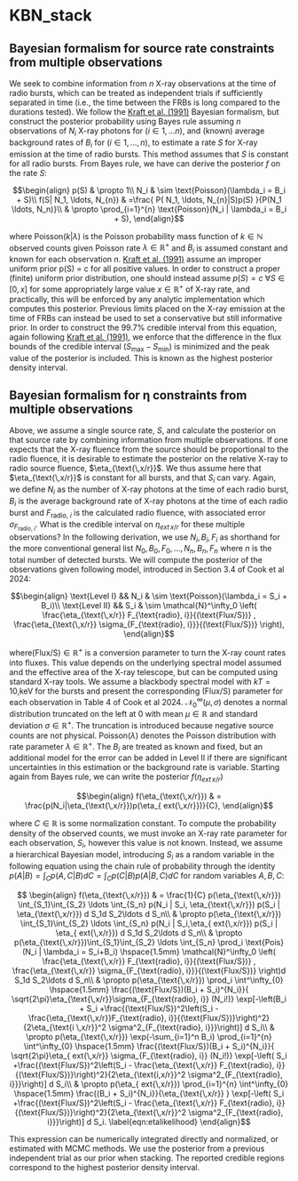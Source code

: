 # KBN_stack

## Bayesian formalism for source rate constraints from multiple observations
We seek to combine information from $n$ X-ray observations at the time of radio bursts, which can be treated as independent trials if sufficiently separated in time (i.e., the time between the FRBs is long compared to the durations tested). We follow the [Kraft et al. (1991)](https://ui.adsabs.harvard.edu/abs/1991ApJ...374..344K/abstract) Bayesian formalism, but construct the posterior probability using Bayes rule assuming $n$ observations of $N_i$ X-ray photons for $(i \in 1, \ldots n)$, and (known) average background rates of $B_i$ for $(i \in 1, \ldots, n)$, to estimate a rate $S$ for X-ray emission at the time of radio bursts. This method assumes that $S$ is constant for all radio bursts. From Bayes rule, we have can derive the posterior $f$ on the rate $S$:
```math
\begin{align}
p(S) & \propto 1\\
N_i & \sim \text{Poisson}(\lambda_i = B_i + S)\\
    f(S| N_1, \ldots, N_{n}) & =\frac{ P( N_1, \ldots, N_{n}|S)p(S)  }{P(N_1 \ldots, N_n)}\\
    & \propto \prod_{i=1}^{n} \text{Poisson}(N_i | \lambda_i = B_i + S), 
\end{align}
```

where $\text{Poisson}(k| \lambda)$ is the Poisson probability mass function of $k \in \mathbb{N}$ observed counts given Poisson rate $\lambda \in \mathbb{R}^+$ and $B_i$ is assumed constant and known for each observation $n$.  [Kraft et al. (1991)](https://ui.adsabs.harvard.edu/abs/1991ApJ...374..344K/abstract) assume an improper uniform prior p(S) = c for all positive values. In order to construct a proper (finite) uniform prior distribution, one should instead assume $p(S) = c \ \forall S \in [0,x]$ for some appropriately large value $x \in \mathbb{R}^+$ of X-ray rate, and practically, this will be enforced by any analytic implementation which computes this posterior. 
Previous limits placed on the X-ray emission at the time of FRBs can instead be used to set a conservative but still informative prior.
In order to construct the 99.7\% credible interval from this equation, again following [Kraft et al. (1991)](https://ui.adsabs.harvard.edu/abs/1991ApJ...374..344K/abstract), we enforce that the difference in the flux bounds of the credible interval ($S_{\text{max}}-S_{\text{min}}$) is minimized and the peak value of the posterior is included. This is known as the highest posterior density interval. 

## Bayesian formalism for η constraints from multiple observations

Above, we assume a single source rate, $S$, and calculate the posterior on that source rate by combining information from multiple observations. If one expects that the X-ray fluence from the source should be proportional to the radio fluence, it is desirable to estimate the posterior on the relative X-ray to radio source fluence, $\eta_{\text{\,x/r}}$. We thus assume here that $\eta_{\text{\,x/r}}$ is constant for all bursts, and that $S_i$ can vary. Again, we define $N_i$ as the number of X-ray photons at the time of each radio burst, $B_i$ is the average background rate of X-ray photons at the time of each radio burst and $F_{\text{radio, }i}$ is the calculated radio fluence, with associated error $\sigma_{F_{\text{radio, }i}}$. What is the credible interval on $\eta_{	ext{\,x/r}}$ for these multiple observations? In the following derivation, we use $N_i, B_i, F_i$ as shorthand for the more conventional general list $N_0, B_0, F_0, \ldots, N_n, B_n, F_n$ where $n$ is the total number of detected bursts. We will compute the posterior of the observations given following model, introduced in Section 3.4 of Cook et al 2024:
```math
\begin{align}
  \text{Level I} &&  N_i & \sim \text{Poisson}(\lambda_i = S_i + B_i)\\
   \text{Level II} && S_i & \sim \mathcal{N}^\infty_0  \left( \frac{\eta_{\text{\,x/r}} F_{\text{radio}, i}}{(\text{Flux/S})} , \frac{\eta_{\text{\,x/r}} \sigma_{F_{\text{radio}, i}}}{(\text{Flux/S})} \right), 
\end{align}
```
where(Flux/S)$\in \mathbb{R}^+$ is a conversion parameter to turn the X-ray count rates into fluxes. This value depends on the underlying spectral model assumed and the effective area of the X-ray telescope, but can be computed using standard X-ray tools. We assume a blackbody spectral model with $kT = 10$\,keV for the bursts and present the corresponding (Flux/S) parameter for each observation in Table 4 of Cook et al 2024.  $\mathcal{N}_0^\infty (\mu, \sigma)$ denotes a normal distribution truncated on the left at $0$ with mean $\mu \in \mathbb{R}$ and standard deviation $\sigma \in \mathbb{R}^+$. The truncation is introduced because negative source counts are not physical. Poisson$(\lambda)$ denotes the Poisson distribution with rate parameter $\lambda \in \mathbb{R}^+$. The $B_i$ are treated as known and fixed, but an additional model for the error can be added in Level II if there are significant uncertainties in this estimation or the background rate is variable. 
Starting again from Bayes rule, we can write the posterior $f(\eta_{	ext{\,x/r}})$
```math
\begin{align}
    f(\eta_{\text{\,x/r}}) & = \frac{p(N_i|\eta_{\text{\,x/r}})p(\eta_{	ext{\,x/r}})}{C},
\end{align}
```
 where $C\in \mathbb{R}$ is some normalization constant. To compute the probability density of the observed counts, we must invoke an X-ray rate parameter for each observation, $S_i$, however this value is not known. Instead, we assume a hierarchical Bayesian model, introducing $S_i$ as a random variable in the following equation using the chain rule of probability through the identity $p(A|B) = \int_C p(A,C|B) d C = \int_C p(C|B) p(A|B,C)d C$ for random variables $A,B,C$:
```math
 \begin{align}
 f(\eta_{\text{\,x/r}}) & = \frac{1}{C} p(\eta_{\text{\,x/r}}) \int_{S_1}\int_{S_2} \ldots \int_{S_n} p(N_i | S_i, \eta_{\text{\,x/r}}) p(S_i | \eta_{\text{\,x/r}}) d S_1d S_2\ldots d S_n\\
    & \propto p(\eta_{\text{\,x/r}}) \int_{S_1}\int_{S_2} \ldots \int_{S_n} p(N_i | S_i,\eta_{	ext{\,x/r}}) p(S_i | \eta_{	ext{\,x/r}}) d S_1d S_2\ldots d S_n\\
    & \propto p(\eta_{\text{\,x/r}})\int_{S_1}\int_{S_2} \ldots \int_{S_n} \prod_i \text{Pois}(N_i | \lambda_i = S_i+B_i) \hspace{1.5mm} \mathcal{N}^\infty_0  \left( \frac{\eta_{\text{\,x/r}} F_{\text{radio}, i}}{(\text{Flux/S})} , \frac{\eta_{\text{\,x/r}} \sigma_{F_{\text{radio}, i}}}{(\text{Flux/S})} \right)d S_1d S_2\ldots d S_n\\
    & \propto p(\eta_{\text{\,x/r}}) \prod_i \int^\infty_{0} 
      \hspace{1.5mm} 
      \frac{(\text{Flux/S})(B_i + S_i)^{N_i}}{ \sqrt{2\pi}\eta_{\text{\,x/r}}\sigma_{F_{\text{radio}, i}} (N_i!)} \exp[-\left(B_i + S_i +\frac{(\text{Flux/S})^2\left(S_i - \frac{\eta_{\text{\,x/r}}F_{\text{radio}, i}}{(\text{Flux/S})}\right)^2}{2\eta_{\text{i \,x/r}}^2 \sigma^2_{F_{\text{radio}, i}}}\right)]
 d S_i\\
     & \propto p(\eta_{\text{\,x/r}}) \exp(-\sum_{i=1}^n  B_i) \prod_{i=1}^{n} \int^\infty_{0} 
      \hspace{1.5mm} 
      \frac{(\text{Flux/S})(B_i + S_i)^{N_i}}{ \sqrt{2\pi}\eta_{	ext{\,x/r}} \sigma_{F_{\text{radio}, i}} (N_i!)} \exp[-\left( S_i +\frac{(\text{Flux/S})^2\left(S_i - \frac{\eta_{\text{\,x/r}} F_{\text{radio}, i}}{(\text{Flux/S})}\right)^2}{2\eta_{\text{i,x/r}}^2 \sigma^2_{F_{\text{radio}, i}}}\right)]
 d S_i\\
 & \propto p(\eta_{	ext{\,x/r}})  \prod_{i=1}^{n} \int^\infty_{0} 
      \hspace{1.5mm} 
      \frac{(B_i + S_i)^{N_i}}{\eta_{\text{\,x/r}} } \exp[-\left( S_i +\frac{(\text{Flux/S})^2\left(S_i - \frac{\eta_{\text{\,x/r}} F_{\text{radio}, i}}{(\text{Flux/S})}\right)^2}{2\eta_{\text{\,x/r}}^2 \sigma^2_{F_{\text{radio}, i}}}\right)]
 d S_i. \label{eqn:etalikelihood}
\end{align}
```
This expression can be numerically integrated directly and normalized, or estimated with MCMC methods. We use the posterior from a previous independent trial as our prior when stacking. The reported credible regions correspond to the highest posterior density interval.  
